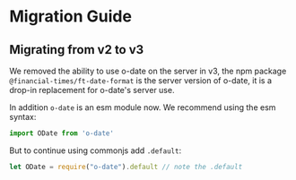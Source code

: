 # Migration Guide

## Migrating from v2 to v3
We removed the ability to use o-date on the server in v3, the npm package `@financial-times/ft-date-format` is the server version of o-date, it is a drop-in replacement for o-date's server use.

In addition `o-date` is an esm module now. We recommend using the esm syntax:

```js
import ODate from 'o-date'
```

But to continue using commonjs add `.default`:
```js
let ODate = require("o-date").default // note the .default
```
